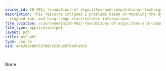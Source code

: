 ```yaml
---
course_id: 20-482j-foundations-of-algorithms-and-computational-techniques-in-systems-biology-spring-2006
description: This resource includes 2 problems based on Modeling the dynamics of a
  trapped ion, and Long-range electrostatic interactions.
file_location: /coursemedia/20-482j-foundations-of-algorithms-and-computational-techniques-in-systems-biology-spring-2006/4462b948d7637bdc623dbe978bd7a816_ps2.pdf
file_type: application/pdf
layout: pdf
title: ps2.pdf
type: course
uid: 4462b948d7637bdc623dbe978bd7a816

---
```

None